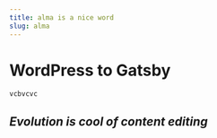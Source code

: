 ```yaml
---
title: alma is a nice word
slug: alma
---
```

# WordPress to Gatsby

    vcbvcvc

## _Evolution is cool of content editing_
